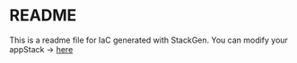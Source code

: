 # README
This is a readme file for IaC generated with StackGen.
You can modify your appStack -> [here](http://main.dev.stackgen.com/appstacks/b346df14-8931-42a7-8833-37d034e6171f)
